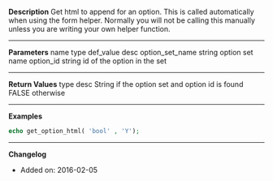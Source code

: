 **Description**
Get html to append for an option. This is called automatically when using the form helper. Normally you will not be calling this manually unless you are writing your own helper function.

--------
**Parameters**
name	type	def_value	desc
option_set_name	string		option set name
option_id	string		id of the option in the set


--------
**Return Values**
type	desc
String	if the option set and option id is found
FALSE	otherwise

--------
**Examples**

```php
echo get_option_html( 'bool' , 'Y');
```

--------
**Changelog**
- Added on: 2016-02-05

